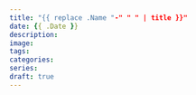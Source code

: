 ```yaml
---
title: "{{ replace .Name "-" " " | title }}"
date: {{ .Date }}
description:
image:
tags:
categories:
series:
draft: true
---
```

